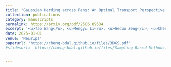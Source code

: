 ```yaml
---
title: "Gaussian Herding across Pens: An Optimal Transport Perspective on Global Gaussian Reduction for 3DGS"
collection: publications
category: manuscripts
permalink: https://arxiv.org/pdf/2506.09534
excerpt: '<u>Tao Wang</u>, <u>Mengyu Li</u>, <u>Geduo Zeng</u>, <u>Cheng Meng</u><sup>*</sup>, Qiong Zhang<sup>*</sup>'
date: 2025-01-01
venue: 'NeurIps'
paperurl: 'https://cheng-bdal.github.io/files/3DGS.pdf'
#slidesurl: 'https://cheng-bdal.github.io/files/Sampling-Based Methods.pdf'


---
```


